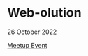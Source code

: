 # Web-olution

26 October 2022

[Meetup Event](https://www.meetup.com/it-IT/pug-sondrio/events/289063005/)